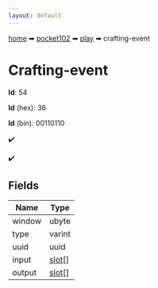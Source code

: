 ```yaml
---
layout: default
---
```


[home](/) ➡ [pocket102](/protocol/pocket102) ➡ [play](/protocol/pocket102/play) ➡ crafting-event

# Crafting-event

**Id**: 54

**Id** (hex): 36

**Id** (bin): 00110110

✔️

✔️

## Fields

Name | Type
---|---
window | ubyte
type | varint
uuid | uuid
input | [slot](/protocol/pocket102/types/slot)[]
output | [slot](/protocol/pocket102/types/slot)[]

